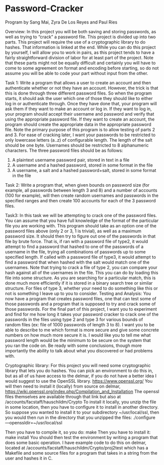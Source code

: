 # Password-Cracker
Program by Sang Mai, Zyra De Los Reyes and Paul Ries

Overview:
In this project you will be both saving and storing passwords, as well as trying to “crack” a
password file. This project is divided up into two parts. This project will require the use of a
cryptographic library to do hashes. That information is linked at the end.
While you can do this project by yourself, I will allow you to work in pairs, as this project tends
to have a fairly straightforward division of labor for at least part of the project. Note that these
parts might not be equally difficult and certainly you will have to come to some agreement on
format and encoding before starting, so do not assume you will be able to code your part without
input from the other.

Task 1:
Write a program that allows a user to create an account and then authenticate whether or not they
have an account. However, the trick is that this is done through three different password files. So
when the program starts, it should ask the user which one of those they should like to either log
in or authenticate through. Once they have done that, your program will ask them if they want to
make an account or log in. If they want to log in, your program should accept their username and
password and verify that using the appropriate password file. If they want to create an account,
the program should create the appropriate data in the appropriate password file. Note the primary
purpose of this program is to allow testing of parts 2 and 3.
For ease of cracking later, I want your passwords to be restricted to only lowercase letters (a..z)
of configurable length. The length of the salt should be one byte.
Usernames should be restricted to 8 alphanumeric characters.
The three password files should be as follows:
1) A plaintext username password pair, stored in text in a file
2) A username and a hashed password, stored in some format in the file
3) A username, a salt and a hashed password+salt, stored in some format in the file

Task 2:
Write a program that, when given bounds on password size (for example, all passwords between
length 3 and 8) and a number of accounts (100 for example), will then create random usernames
and passwords in the specified ranges and then create 100 accounts for each of the 3 password
files. 

Task3:
 In this task we will be attempting to crack one of the password files. You can assume that you
have full knowledge of the format of the particular file you are working with. This program
should take as an option one of the password files above (only 2 or 3, 1 is trivial), as well as a
maximum password size. It should then try to figure out one of the passwords in that file by
brute force. That is, if ran with a password file of type2, it would attempt to find a password that
hashed to one of the passwords of a username in the file, trying all combinations of passwords up
to some specified length. If called with a password file of type3, it would attempt to find a
password that when hashed with the salt would match one of the usernames.
Note that trying to crack a file of type 2, you can compare your hash against all of the usernames
in the file. This you can do by loading this file into some structure. As you are searching for a
particular match, this is done much more efficiently if it is stored in a binary search tree or
similar structure. For files of type 3, whether your need to do something like this or not is
something I leave up to you to consider.
Testing and Analysis:
You now have a program that creates password files, one that can test some of those passwords
and a program that is supposed to try and crack some of those passwords.
For the final part of this project, I want you to experiment and find for me how long it takes your
password cracker to crack one of the passwords in the files using type 2 and type 3 for various
bounds of random files (ex: file of 1000 passwords of length 3 to 8). I want you to be able to
describe to me which format is more secure and give some concrete numbers on how much more
secure it is. I would like you to tell me what password length would be the minimum to be secure
on the system that you ran the code on. Be ready with some conclusions, though more
importantly the ability to talk about what you discovered or had problems with.

Cryptographic library:
For this project you will need some cryptographic library that lets you do hashes. You can pick
an environment to do this in, but as all of us have access to the delmar, if you do not have a
better idea I would suggest to use the OpenSSL library.
https://www.openssl.org/
You will then need to install it (locally) from source on delmar,
https://wiki.openssl.org/index.php/Compilation_and_Installation
The openssl files themselves are available through that link but also at
/accounts/facstaff/hauschildm/Crypto 
To install it locally, you unzip the file in some location, then you have to configure it to install in
another directory. So suppose you wanted to install it to your subdirectory ~/usr/local/ssl, then
you would then run in the directory that you unzipped the files:
./configure —openssldir=~/usr/local/ssl

Then you have to compile it, so you do:
make
Then you have to install it:
make install
You should then test the environment by writing a program that does some basic operation. I
have example code to do this on delmar, located at
/accounts/facstaff/hauschildm/Crypto/proj2test
which has a Makefile and some source files for a program that takes in a string from the user and
hashes it in C.
